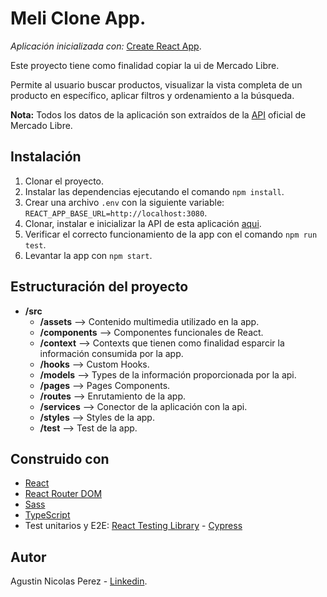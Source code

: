 # Meli Clone App.
 
*Aplicación inicializada con:*  [Create React App](https://create-react-app.dev/).
 
Este proyecto tiene como finalidad copiar la ui de Mercado Libre. 
 
Permite al usuario buscar productos, visualizar la vista completa de un producto en específico, aplicar filtros y ordenamiento a la búsqueda.
 
**Nota:** Todos los datos de la aplicación son extraídos de la [API](https://developers.mercadolibre.com.ar/es_ar/api-docs-es) oficial de Mercado Libre.
## Instalación

1. Clonar el proyecto.
2. Instalar las dependencias ejecutando el comando `npm install`.
3. Crear una archivo `.env` con la siguiente variable: `REACT_APP_BASE_URL=http://localhost:3080`.
4. Clonar, instalar e inicializar la API de esta aplicación [aqui](https://github.com/Agustin-Perezz/meli-clone-back-end).
5. Verificar el correcto funcionamiento de la app con el comando `npm run test`.
6. Levantar la app con `npm start`.
     
## Estructuración del proyecto
 
* **/src**
  * **/assets** --> Contenido multimedia utilizado en la app.
  * **/components** --> Componentes funcionales de React.
  * **/context** --> Contexts que tienen como finalidad esparcir la información consumida por la app.
  * **/hooks** --> Custom Hooks.
  * **/models** --> Types de la información proporcionada por la api.
  * **/pages** --> Pages Components.
  * **/routes** --> Enrutamiento de la app.
  * **/services** -->  Conector de la aplicación con la api.
  * **/styles** -->  Styles de la app.
  * **/test** -->  Test de la app.
  
## Construido con

* [React](https://es.reactjs.org/)
* [React Router DOM](https://reactrouter.com/) 
* [Sass](https://sass-lang.com/)
* [TypeScript](https://www.typescriptlang.org/)
* Test unitarios y E2E: [React Testing Library](https://testing-library.com/docs/react-testing-library/intro/) - [Cypress](https://www.cypress.io/)

## Autor

Agustin Nicolas Perez - [Linkedin](https://www.linkedin.com/in/agustinperez-front-end-developer/).


